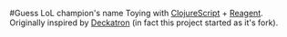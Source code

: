 #Guess LoL champion's name
Toying with [ClojureScript](https://github.com/clojure/clojurescript) + [Reagent](https://github.com/reagent-project/reagent). Originally inspired by [Deckatron](https://github.com/the-other-guys/deckatron) (in fact this project started as it's fork).